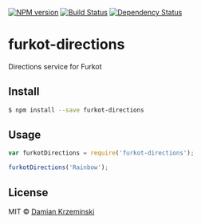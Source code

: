 [![NPM version][npm-image]][npm-url]
[![Build Status][travis-image]][travis-url]
[![Dependency Status][gemnasium-image]][gemnasium-url]

# furkot-directions

Directions service for Furkot

## Install

```sh
$ npm install --save furkot-directions
```

## Usage

```js
var furkotDirections = require('furkot-directions');

furkotDirections('Rainbow');
```

## License

MIT © [Damian Krzeminski](https://pirxpilot.me)

[npm-image]: https://img.shields.io/npm/v/furkot-directions.svg
[npm-url]: https://npmjs.org/package/furkot-directions

[travis-url]: https://travis-ci.org/furkot/directions
[travis-image]: https://img.shields.io/travis/furkot/directions.svg

[gemnasium-image]: https://img.shields.io/gemnasium/furkot/directions.svg
[gemnasium-url]: https://gemnasium.com/furkot/directions
